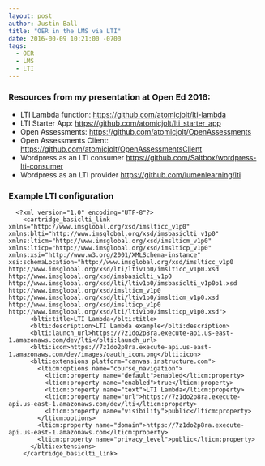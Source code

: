 ```yaml
---
layout: post
author: Justin Ball
title: "OER in the LMS via LTI"
date: 2016-00-09 10:21:00 -0700
tags:
  - OER
  - LMS
  - LTI
---
```


<h3>Resources from my presentation at Open Ed 2016:</h3>
<ul>
  <li>LTI Lambda function: <a href="https://github.com/atomicjolt/lti-lambda">https://github.com/atomicjolt/lti-lambda</a></li>
  <li>LTI Starter App: <a href="https://github.com/atomicjolt/lti_starter_app">https://github.com/atomicjolt/lti_starter_app</a></li>
  <li>Open Assessments: <a href="https://github.com/atomicjolt/OpenAssessments">https://github.com/atomicjolt/OpenAssessments</a></li>
  <li>Open Assessments Client: <a href="https://github.com/atomicjolt/OpenAssessmentsClient">https://github.com/atomicjolt/OpenAssessmentsClient</a></li>
  <li>Wordpress as an LTI consumer <a href="https://github.com/Saltbox/wordpress-lti-consumer">https://github.com/Saltbox/wordpress-lti-consumer</a></li>
  <li>Wordpress as an LTI provider <a href="https://github.com/lumenlearning/lti">https://github.com/lumenlearning/lti</a></li>
</ul>

<h3>Example LTI configuration</h3>

```
  <?xml version="1.0" encoding="UTF-8"?>
    <cartridge_basiclti_link xmlns="http://www.imsglobal.org/xsd/imslticc_v1p0" xmlns:blti="http://www.imsglobal.org/xsd/imsbasiclti_v1p0" xmlns:lticm="http://www.imsglobal.org/xsd/imslticm_v1p0" xmlns:lticp="http://www.imsglobal.org/xsd/imslticp_v1p0" xmlns:xsi="http://www.w3.org/2001/XMLSchema-instance" xsi:schemaLocation="http://www.imsglobal.org/xsd/imslticc_v1p0 http://www.imsglobal.org/xsd/lti/ltiv1p0/imslticc_v1p0.xsd http://www.imsglobal.org/xsd/imsbasiclti_v1p0 http://www.imsglobal.org/xsd/lti/ltiv1p0/imsbasiclti_v1p0p1.xsd http://www.imsglobal.org/xsd/imslticm_v1p0 http://www.imsglobal.org/xsd/lti/ltiv1p0/imslticm_v1p0.xsd http://www.imsglobal.org/xsd/imslticp_v1p0 http://www.imsglobal.org/xsd/lti/ltiv1p0/imslticp_v1p0.xsd">
      <blti:title>LTI Lambda</blti:title>
      <blti:description>LTI Lambda example</blti:description>
      <blti:launch_url>https://7z1do2p8ra.execute-api.us-east-1.amazonaws.com/dev/lti</blti:launch_url>
      <blti:icon>https://7z1do2p8ra.execute-api.us-east-1.amazonaws.com/dev/images/oauth_icon.png</blti:icon>
      <blti:extensions platform="canvas.instructure.com">
        <lticm:options name="course_navigation">
          <lticm:property name="default">enabled</lticm:property>
          <lticm:property name="enabled">true</lticm:property>
          <lticm:property name="text">LTI Lambda</lticm:property>
          <lticm:property name="url">https://7z1do2p8ra.execute-api.us-east-1.amazonaws.com/dev/lti</lticm:property>
          <lticm:property name="visibility">public</lticm:property>
        </lticm:options>
        <lticm:property name="domain">https://7z1do2p8ra.execute-api.us-east-1.amazonaws.com</lticm:property>
        <lticm:property name="privacy_level">public</lticm:property>
      </blti:extensions>
    </cartridge_basiclti_link>
  ```